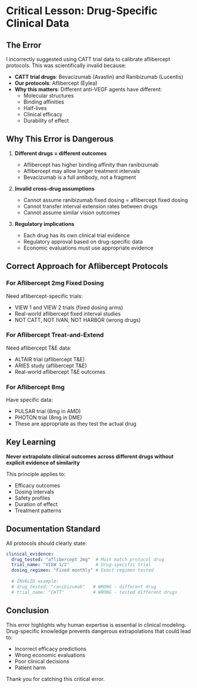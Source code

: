 # Critical Lesson: Drug-Specific Clinical Data

## The Error
I incorrectly suggested using CATT trial data to calibrate aflibercept protocols. This was scientifically invalid because:

- **CATT trial drugs**: Bevacizumab (Avastin) and Ranibizumab (Lucentis)
- **Our protocols**: Aflibercept (Eylea)
- **Why this matters**: Different anti-VEGF agents have different:
  - Molecular structures
  - Binding affinities
  - Half-lives
  - Clinical efficacy
  - Durability of effect

## Why This Error is Dangerous

1. **Different drugs = different outcomes**
   - Aflibercept has higher binding affinity than ranibizumab
   - Aflibercept may allow longer treatment intervals
   - Bevacizumab is a full antibody, not a fragment

2. **Invalid cross-drug assumptions**
   - Cannot assume ranibizumab fixed dosing = aflibercept fixed dosing
   - Cannot transfer interval extension rates between drugs
   - Cannot assume similar vision outcomes

3. **Regulatory implications**
   - Each drug has its own clinical trial evidence
   - Regulatory approval based on drug-specific data
   - Economic evaluations must use appropriate evidence

## Correct Approach for Aflibercept Protocols

### For Aflibercept 2mg Fixed Dosing
Need aflibercept-specific trials:
- VIEW 1 and VIEW 2 trials (fixed dosing arms)
- Real-world aflibercept fixed interval studies
- NOT CATT, NOT IVAN, NOT HARBOR (wrong drugs)

### For Aflibercept Treat-and-Extend
Need aflibercept T&E data:
- ALTAIR trial (aflibercept T&E)
- ARIES study (aflibercept T&E)
- Real-world aflibercept T&E outcomes

### For Aflibercept 8mg
Have specific data:
- PULSAR trial (8mg in AMD)
- PHOTON trial (8mg in DME)
- These are appropriate as they test the actual drug

## Key Learning

**Never extrapolate clinical outcomes across different drugs without explicit evidence of similarity**

This principle applies to:
- Efficacy outcomes
- Dosing intervals
- Safety profiles
- Duration of effect
- Treatment patterns

## Documentation Standard

All protocols should clearly state:
```yaml
clinical_evidence:
  drug_tested: "aflibercept 2mg"  # Must match protocol drug
  trial_name: "VIEW 1/2"          # Drug-specific trial
  dosing_regimen: "Fixed monthly" # Exact regimen tested
  
  # INVALID example:
  # drug_tested: "ranibizumab"   # WRONG - different drug
  # trial_name: "CATT"           # WRONG - tested different drugs
```

## Conclusion

This error highlights why human expertise is essential in clinical modeling. Drug-specific knowledge prevents dangerous extrapolations that could lead to:
- Incorrect efficacy predictions
- Wrong economic evaluations  
- Poor clinical decisions
- Patient harm

Thank you for catching this critical error.